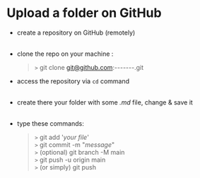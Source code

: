 # Upload a folder on GitHub

- create a repository on GitHub (remotely) 
  <br> <br>
- clone the repo on your machine :

  > `>` git clone git@github.com:-------.git
- access the repository via `cd` command <br><br>
- create there your folder with some *.md* file, change & save it <br><br>
- type these commands: <br>
     > `>` git add '*your file*' <br>
  > `>` git commit -m "*message*" <br>
  > `>` (optional) git branch -M main <br>
  > `>` git push -u origin main <br>
  > `>` (or simply) git push

